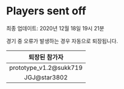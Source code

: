 # Players sent off
최종 업데이트: 2020년 12월 18일 19시 21분


경기 중 오류가 발생하는 경우 자동으로 퇴장됩니다.


| 퇴장된 참가자 |
|:---:|
| prototype_v1.2@sukk719 |
| JGJ@star3802 |